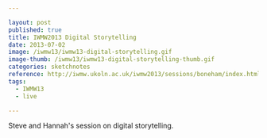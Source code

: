 ```yaml
---

layout: post
published: true
title: IWMW2013 Digital Storytelling
date: 2013-07-02
image: /iwmw13/iwmw13-digital-storytelling.gif
image-thumb: /iwmw13/iwmw13-digital-storytelling-thumb.gif
categories: sketchnotes
reference: http://iwmw.ukoln.ac.uk/iwmw2013/sessions/boneham/index.html
tags:
  - IWMW13
  - live

---
```


Steve and Hannah's session on digital storytelling.
